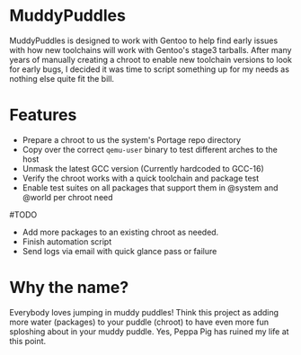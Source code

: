 # MuddyPuddles
MuddyPuddles is designed to work with Gentoo to help find early issues with how new toolchains will work with Gentoo's stage3 tarballs.
After many years of manually creating a chroot to enable new toolchain versions to look for early bugs, I decided it was time to script something up for my needs as nothing else quite fit the bill.

# Features
 - Prepare a chroot to us the system's Portage repo directory
 - Copy over the correct `qemu-user` binary to test different arches to the host
 - Unmask the latest GCC version (Currently hardcoded to GCC-16)
 - Verify the chroot works with a quick toolchain and package test
 - Enable test suites on all packages that support them in @system and @world per chroot need

#TODO 
 - Add more packages to an existing chroot as needed.
 - Finish automation script
 - Send logs via email with quick glance pass or failure

# Why the name?
Everybody loves jumping in muddy puddles! Think this project as adding more water (packages) to your puddle (chroot) to have even more fun sploshing about in your muddy puddle.
Yes, Peppa Pig has ruined my life at this point.
